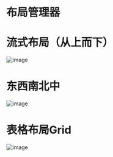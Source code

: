 # 布局管理器
# 流式布局（从上而下）
![image](https://gitee.com/Enteral/images/raw/master/https://gitee.com/enteral/images/1652178849520.png)

# 东西南北中
![image](https://gitee.com/Enteral/images/raw/master/https://gitee.com/enteral/images/1652178855595.png)



# 表格布局Grid
![image](https://gitee.com/Enteral/images/raw/master/https://gitee.com/enteral/images/1652178861034.png)



